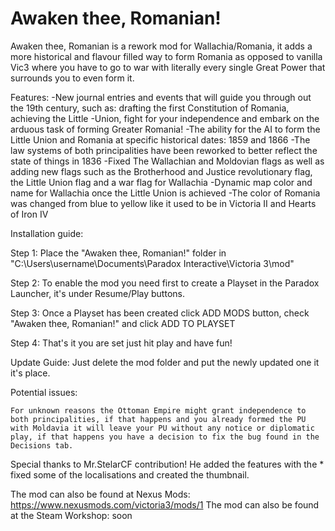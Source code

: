 # Awaken thee, Romanian!
Awaken thee, Romanian is a rework mod for Wallachia/Romania, it adds a more historical and flavour filled way to form Romania as opposed to vanilla Vic3 where you have to go to war with literally every single Great Power that surrounds you to even form it.

Features:
    -New journal entries and events that will guide you through out the 19th century, such as: drafting the first Constitution of Romania, achieving the Little     -Union, fight for your independence and embark on the arduous task of forming Greater Romania!
    -The ability for the AI to form the Little Union and Romania at specific historical dates: 1859 and 1866
    -The law systems of both principalities have been reworked to better reflect the state of things in 1836
    -Fixed The Wallachian and Moldovian flags as well as adding new flags such as the Brotherhood and Justice revolutionary flag, the Little Union flag and a        war flag for Wallachia
    -Dynamic map color and name for Wallachia once the Little Union is achieved
    -The color of Romania was changed from blue to yellow like it used to be in Victoria II and Hearts of Iron IV

Installation guide:

Step 1: Place the "Awaken thee, Romanian!" folder in "C:\Users\username\Documents\Paradox Interactive\Victoria 3\mod"

Step 2: To enable the mod you need first to create a Playset in the Paradox Launcher, it's under Resume/Play buttons.

Step 3: Once a Playset has been created click ADD MODS button, check "Awaken thee, Romanian!" and click ADD TO PLAYSET

Step 4: That's it you are set just hit play and have fun!

Update Guide: Just delete the mod folder and put the newly updated one it it's place.

Potential issues:

    For unknown reasons the Ottoman Empire might grant independence to both principalities, if that happens and you already formed the PU with Moldavia it will leave your PU without any notice or diplomatic play, if that happens you have a decision to fix the bug found in the Decisions tab.

Special thanks to Mr.StelarCF contribution! He added the features with the * fixed some of the localisations and created the thumbnail.

The mod can also be found at Nexus Mods: https://www.nexusmods.com/victoria3/mods/1
The mod can also be found at the Steam Workshop: soon
